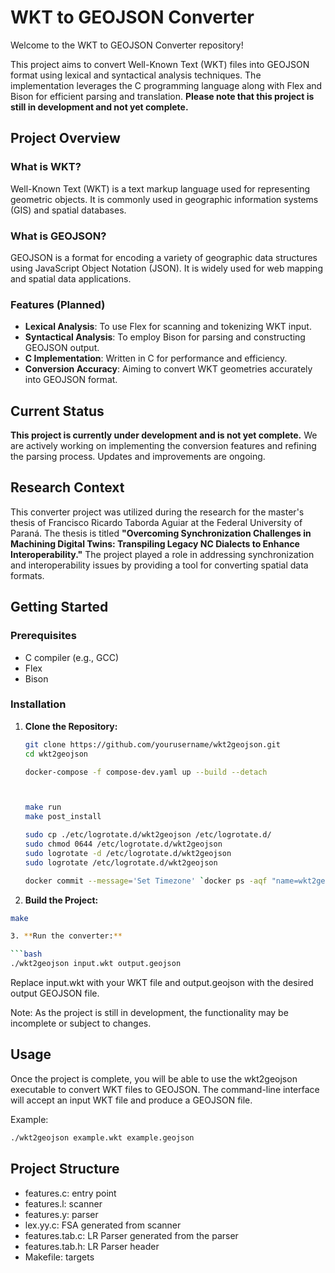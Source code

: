 # WKT to GEOJSON Converter

Welcome to the WKT to GEOJSON Converter repository!

This project aims to convert Well-Known Text (WKT) files into GEOJSON format using lexical and syntactical analysis techniques. The implementation leverages the C programming language along with Flex and Bison for efficient parsing and translation. **Please note that this project is still in development and not yet complete.**

## Project Overview

### What is WKT?

Well-Known Text (WKT) is a text markup language used for representing geometric objects. It is commonly used in geographic information systems (GIS) and spatial databases.

### What is GEOJSON?

GEOJSON is a format for encoding a variety of geographic data structures using JavaScript Object Notation (JSON). It is widely used for web mapping and spatial data applications.

### Features (Planned)

- **Lexical Analysis**: To use Flex for scanning and tokenizing WKT input.
- **Syntactical Analysis**: To employ Bison for parsing and constructing GEOJSON output.
- **C Implementation**: Written in C for performance and efficiency.
- **Conversion Accuracy**: Aiming to convert WKT geometries accurately into GEOJSON format.

## Current Status

**This project is currently under development and is not yet complete.** We are actively working on implementing the conversion features and refining the parsing process. Updates and improvements are ongoing.

## Research Context

This converter project was utilized during the research for the master's thesis of Francisco Ricardo Taborda Aguiar at the Federal University of Paraná. The thesis is titled **"Overcoming Synchronization Challenges in Machining Digital Twins: Transpiling Legacy NC Dialects to Enhance Interoperability."** The project played a role in addressing synchronization and interoperability issues by providing a tool for converting spatial data formats.

## Getting Started

### Prerequisites

- C compiler (e.g., GCC)
- Flex
- Bison

### Installation

1. **Clone the Repository:**

   ```bash
   git clone https://github.com/yourusername/wkt2geojson.git
   cd wkt2geojson
   
   docker-compose -f compose-dev.yaml up --build --detach



   make run
   make post_install

   sudo cp ./etc/logrotate.d/wkt2geojson /etc/logrotate.d/
   sudo chmod 0644 /etc/logrotate.d/wkt2geojson
   sudo logrotate -d /etc/logrotate.d/wkt2geojson
   sudo logrotate /etc/logrotate.d/wkt2geojson

   docker commit --message='Set Timezone' `docker ps -aqf "name=wkt2geojson"` wkt2geojson:latest
   ```

2. **Build the Project:**

  ```bash
  make

3. **Run the converter:**

  ```bash
  ./wkt2geojson input.wkt output.geojson
  ```

Replace input.wkt with your WKT file and output.geojson with the desired output GEOJSON file.

Note: As the project is still in development, the functionality may be incomplete or subject to changes.

## Usage

Once the project is complete, you will be able to use the wkt2geojson executable to convert WKT files to GEOJSON. The command-line interface will accept an input WKT file and produce a GEOJSON file.

Example:

```bash
./wkt2geojson example.wkt example.geojson
```

## Project Structure

- features.c: entry point
- features.l: scanner
- features.y: parser
- lex.yy.c: FSA generated from scanner
- features.tab.c: LR Parser generated from the parser
- features.tab.h: LR Parser header
- Makefile: targets
